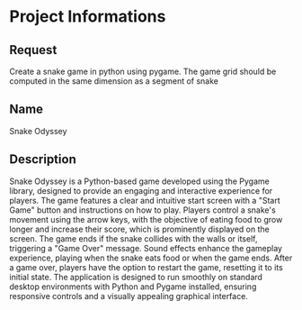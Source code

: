 # Project Informations

## Request
Create a snake game in python using pygame.
The game grid should be computed in the same dimension as a segment of snake

## Name
Snake Odyssey

## Description
Snake Odyssey is a Python-based game developed using the Pygame library, designed to provide an engaging and interactive experience for players. The game features a clear and intuitive start screen with a "Start Game" button and instructions on how to play. Players control a snake's movement using the arrow keys, with the objective of eating food to grow longer and increase their score, which is prominently displayed on the screen. The game ends if the snake collides with the walls or itself, triggering a "Game Over" message. Sound effects enhance the gameplay experience, playing when the snake eats food or when the game ends. After a game over, players have the option to restart the game, resetting it to its initial state. The application is designed to run smoothly on standard desktop environments with Python and Pygame installed, ensuring responsive controls and a visually appealing graphical interface.

